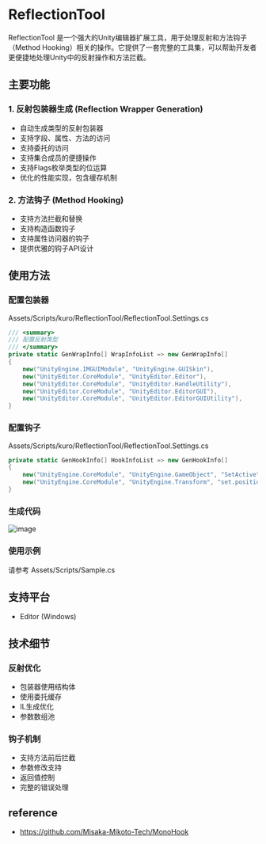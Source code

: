 # ReflectionTool

ReflectionTool 是一个强大的Unity编辑器扩展工具，用于处理反射和方法钩子（Method Hooking）相关的操作。它提供了一套完整的工具集，可以帮助开发者更便捷地处理Unity中的反射操作和方法拦截。

## 主要功能

### 1. 反射包装器生成 (Reflection Wrapper Generation)
- 自动生成类型的反射包装器
- 支持字段、属性、方法的访问
- 支持委托的访问
- 支持集合成员的便捷操作
- 支持Flags枚举类型的位运算
- 优化的性能实现，包含缓存机制

### 2. 方法钩子 (Method Hooking)
- 支持方法拦截和替换
- 支持构造函数钩子
- 支持属性访问器的钩子
- 提供优雅的钩子API设计

## 使用方法

### 配置包装器

Assets/Scripts/kuro/ReflectionTool/ReflectionTool.Settings.cs

```csharp
/// <summary>
/// 配置反射类型
/// </summary>
private static GenWrapInfo[] WrapInfoList => new GenWrapInfo[]
{
    new("UnityEngine.IMGUIModule", "UnityEngine.GUISkin"),
    new("UnityEditor.CoreModule", "UnityEditor.Editor"),
    new("UnityEditor.CoreModule", "UnityEditor.HandleUtility"),
    new("UnityEditor.CoreModule", "UnityEditor.EditorGUI"),
    new("UnityEditor.CoreModule", "UnityEditor.EditorGUIUtility"),
}
```

### 配置钩子

Assets/Scripts/kuro/ReflectionTool/ReflectionTool.Settings.cs

```csharp
private static GenHookInfo[] HookInfoList => new GenHookInfo[]
{
    new("UnityEngine.CoreModule", "UnityEngine.GameObject", "SetActive", null),
    new("UnityEngine.CoreModule", "UnityEngine.Transform", "set.position", null),
}
```

### 生成代码

![image](https://github.com/user-attachments/assets/4d50f7a8-9009-4703-9316-36226af86d60)

### 使用示例

请参考 Assets/Scripts/Sample.cs


## 支持平台

* Editor (Windows)

## 技术细节

### 反射优化
- 包装器使用结构体
- 使用委托缓存
- IL生成优化
- 参数数组池

### 钩子机制
- 支持方法前后拦截
- 参数修改支持
- 返回值控制
- 完整的错误处理

## reference
* https://github.com/Misaka-Mikoto-Tech/MonoHook
